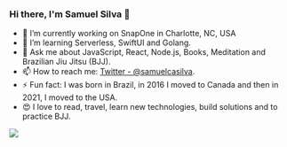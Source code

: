 ### Hi there, I'm Samuel Silva 👋

- 🔭 I’m currently working on SnapOne in Charlotte, NC, USA
- 🌱 I’m learning Serverless, SwiftUI and Golang.
- 💬 Ask me about JavaScript, React, Node.js, Books, Meditation and Brazilian Jiu Jitsu (BJJ).
- 📫 How to reach me: [Twitter - @samuelcasilva](https://twitter.com/samuelcasilva).
- ⚡ Fun fact: I was born in Brazil, in 2016 I moved to Canada and then in 2021, I moved to the USA.
- 😍 I love to read, travel, learn new technologies, build solutions and to practice BJJ.

<img src="https://github-readme-stats.vercel.app/api?username=samuelcastro&show_icons=true&title_color=ffffff&icon_color=bb2acf&text_color=daf7dc&bg_color=151515">
